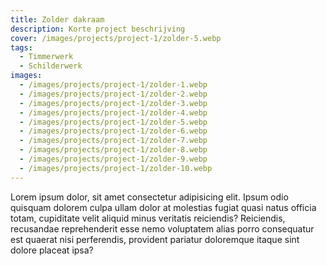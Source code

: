 ```yaml
---
title: Zolder dakraam
description: Korte project beschrijving
cover: /images/projects/project-1/zolder-5.webp
tags:
  - Timmerwerk
  - Schilderwerk
images:
  - /images/projects/project-1/zolder-1.webp
  - /images/projects/project-1/zolder-2.webp
  - /images/projects/project-1/zolder-3.webp
  - /images/projects/project-1/zolder-4.webp
  - /images/projects/project-1/zolder-5.webp
  - /images/projects/project-1/zolder-6.webp
  - /images/projects/project-1/zolder-7.webp
  - /images/projects/project-1/zolder-8.webp
  - /images/projects/project-1/zolder-9.webp
  - /images/projects/project-1/zolder-10.webp
---
```


Lorem ipsum dolor, sit amet consectetur adipisicing elit. Ipsum odio quisquam
dolorem culpa ullam dolor at molestias fugiat quasi natus officia totam,
cupiditate velit aliquid minus veritatis reiciendis? Reiciendis, recusandae
reprehenderit esse nemo voluptatem alias porro consequatur est quaerat nisi
perferendis, provident pariatur doloremque itaque sint dolore placeat ipsa?
